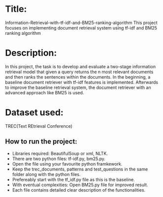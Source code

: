 # Title:
Information-Retrieval-with-tf-idf-and-BM25-ranking-algorithm
This project focuses on implementing document retrieval system using tf-idf and BM25 ranking algorithm

# Description:
In this project, the task is to develop and evaluate a two-stage information retrieval model that given a query returns the n most relevant documents and then ranks the sentences within
the documents. In the beginning, a baseline document retriever with tf-idf features is implemented. Afterwards to improve the baseline retrieval system,  the document retriever with an advanced approach like BM25 is used.

# Dataset used:
TREC(Text REtrieval Conference)

## How to run the project:
* Libraries required: BeautifulSoup or xml, NLTK.
* There are two python files: tf-idf.py, bm25.py.
* Open the file using your favourite python framkework.
* Keep the trec_documents, patterns and test_questions in the same folder along with the python files.
* Prefereably start with the tf_idf.py file as this is the baseline.
* With eventual complexities: Open BM25.py  file for improved result.
* Each file contains detailed clear description of the functionalities.
